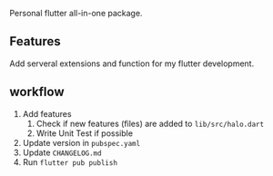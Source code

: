 Personal flutter all-in-one package.

## Features

Add serveral extensions and function for my flutter development.

## workflow

1. Add features
   1. Check if new features (files) are added to `lib/src/halo.dart`
   2. Write Unit Test if possible
2. Update version in `pubspec.yaml`
3. Update `CHANGELOG.md`
4. Run `flutter pub publish`
